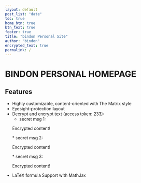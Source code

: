 ```yaml
---
layout: default
post_list: "date"
toc: true
home_btn: true
btn_text: true
footer: true
title: "bindon Personal Site"
author: "bindon"
encrypted_text: true
permalink: /
---
```


# BINDON PERSONAL HOMEPAGE

##  Features
* Highly customizable, content-oriented with The Matrix style
* Eyesight-protection layout
* Decrypt and encrypt text (access token: 233): 
  * secret msg 1: 
  <p class="encrypted" id="/MZAf/PKx9jpw8/Jnp7XQQFki2ibGnArZP46W+keVThXquhWwFROEFnbY8eC57Tw==">Encrypted content!</p>
  * secret msg 2: 
  <p class="encrypted" id="G7D+0370pNmixIP1j7teCg1jtm9XCdOWYFH61lcM0LYWlT0hB3rS9raIs=">Encrypted content!</p>
  * secret msg 3:
  <p class="encrypted" id="bTR3Ougoc0EIZl8=">Encrypted content!</p>
* LaTeX formula Support with MathJax
